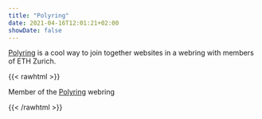 ```yaml
---
title: "Polyring"
date: 2021-04-16T12:01:21+02:00
showDate: false
---
```


[Polyring](https://xyquadrat.ch/polyring/) is a cool way to join together websites in a webring with members of ETH Zurich.

{{< rawhtml >}}
<webring-banner>
    <p>Member of the <a href="https://xyquadrat.ch/polyring">Polyring</a> webring</p>
</webring-banner>
<script async src="https://xyquadrat.ch/polyring/embed.js" charset="utf-8"></script>
{{< /rawhtml >}}